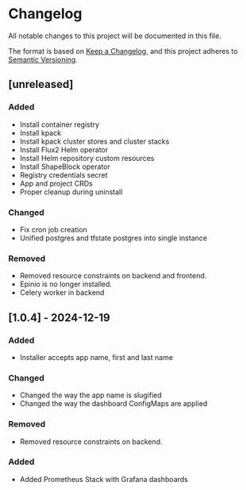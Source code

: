 # Changelog

All notable changes to this project will be documented in this file.

The format is based on [Keep a Changelog](https://keepachangelog.com/en/1.1.0/),
and this project adheres to [Semantic Versioning](https://semver.org/spec/v2.0.0.html).

## [unreleased]

### Added

- Install container registry
- Install kpack
- Install kpack cluster stores and cluster stacks
- Install Flux2 Helm operator
- Install Helm repository custom resources
- Install ShapeBlock operator
- Registry credentials secret
- App and project CRDs
- Proper cleanup during uninstall

### Changed

- Fix cron job creation
- Unified postgres and tfstate postgres into single instance

### Removed

- Removed resource constraints on backend and frontend.
- Epinio is no longer installed.
- Celery worker in backend

## [1.0.4] - 2024-12-19

### Added

- Installer accepts app name, first and last name

### Changed

- Changed the way the app name is slugified
- Changed the way the dashboard ConfigMaps are applied

### Removed

- Removed resource constraints on backend.

### Added

- Added Prometheus Stack with Grafana dashboards
